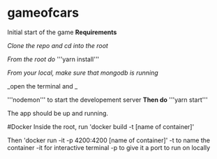 # gameofcars
Initial start of the game 
**Requirements**

*Clone the repo and cd into the root*

_From the root do_
'''yarn install'''


_From your local, make sure that mongodb is running_

_open the terminal and _

'''nodemon''' to start the developement server
**Then do**
'''yarn start'''

The app should be up and running.

#Docker
Inside the root, run 
'docker build -t [name of container]'

Then 'docker run -it -p 4200:4200 [name of container]'
 -t to name the container
 -it for interactive terminal
 -p to  give it a port to run on locally